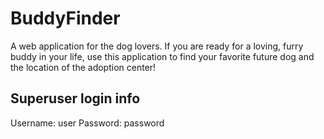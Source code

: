 # BuddyFinder
A web application for the dog lovers. If you are ready for a loving, furry buddy in your life, use this application to find your favorite future dog and the location of the adoption center!

## Superuser login info
Username: user
Password: password
